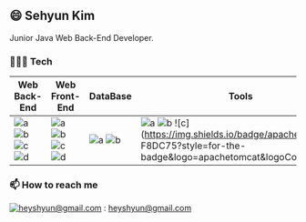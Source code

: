 ## 😄 Sehyun Kim

Junior Java Web Back-End Developer.

### 🧑🏻‍💻 Tech



|Web Back-End|Web Front-End|DataBase|Tools|
|---|---------|---|---|
|![a](https://img.shields.io/badge/Java-007396?style=flat-square&logo=Conda-Forge&logoColor=white) ![b](https://img.shields.io/badge/Spring-6DB33F?style=flat-square&logo=Spring&logoColor=white)<br>![c](https://img.shields.io/badge/git-F05032?style=flat-square&logo=git&logoColor=white) ![d](https://img.shields.io/badge/Mybatis-000000?style=flat-square&logo=Fluentd&logoColor=white)|![a](https://img.shields.io/badge/JavaScript-F7DF1E?style=flat-square&logo=JavaScript&logoColor=white) ![b](https://img.shields.io/badge/CSS3-1572B6?style=flat-square&logo=CSS3&logoColor=white)<br>![c](https://img.shields.io/badge/Bootstrap-7952B3?style=flat&logo=Bootstrap&logoColor=white) ![d](https://img.shields.io/badge/HTML5-E34F26?style=flat&logo=HTML5&logoColor=white)|![a](https://img.shields.io/badge/Oracle%20SQL-F80000?style=flat&logo=Oracle&logoColor=white) ![b](https://img.shields.io/badge/MySQL-4479A1?style=flat&logo=MySQL&logoColor=white)|![a](https://img.shields.io/badge/github-181717?style=flat-square&logo=github&logoColor=white) ![b](https://img.shields.io/badge/Eclipse_IDE-2C2255?style=flat-square&logo=eclipse&logoColor=white) ![c](https://img.shields.io/badge/apache tomcat-F8DC75?style=for-the-badge&logo=apachetomcat&logoColor=white)



### 📫  How to reach me
[![heyshyun@gmail.com](https://img.shields.io/badge/Gmail-d14836?style=flat-square&logo=Gmail&logoColor=white&link=mailto:pkiopb@gmail.com)](mailto:pkiopb@gmail.com) : heyshyun@gmail.com 
